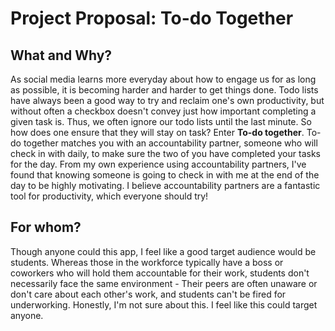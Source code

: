 # Project Proposal: To-do Together

## What and Why?

As social media learns more everyday about how to engage us for as long as possible, it is becoming harder and harder to get things done. Todo lists have always been a good way to try and reclaim one's own productivity, but without often a checkbox doesn't convey just how important completing a given task is. Thus, we often ignore our todo lists until the last minute. So how does one ensure that they will stay on task? Enter **To-do together**. To-do together matches you with an accountability partner, someone who will check in with daily, to make sure the two of you have completed your tasks for the day. From my own experience using accountability partners, I've found that knowing someone is going to check in with me at the end of the day to be highly motivating. I believe accountability partners are a fantastic tool for productivity, which everyone should try!

## For whom?

Though anyone could this app, I feel like a good target audience would be students. Whereas those in the workforce typically have a boss or coworkers who will hold them accountable for their work, students don't necessarily face the same environment - Their peers are often unaware or don't care about each other's work, and students can't be fired for underworking.
Honestly, I'm not sure about this. I feel like this could target anyone.
